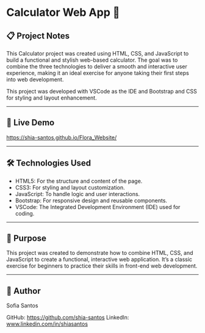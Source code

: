# Calculator Web App 🧮

## 📋 Project Notes

This Calculator project was created using HTML, CSS, and JavaScript to build a functional and stylish web-based calculator. 
The goal was to combine the three technologies to deliver a smooth and interactive user experience, making it an ideal exercise for anyone taking their first steps into web development.

This project was developed with VSCode as the IDE and Bootstrap and CSS for styling and layout enhancement.

---

## 🚀 Live Demo

https://shia-santos.github.io/Flora_Website/

---

## 🛠️ Technologies Used

- HTML5: For the structure and content of the page.
- CSS3: For styling and layout customization.
- JavaScript: To handle logic and user interactions.
- Bootstrap: For responsive design and reusable components.
- VSCode: The Integrated Development Environment (IDE) used for coding.

---

## 🎯 Purpose

This project was created to demonstrate how to combine HTML, CSS, and JavaScript to create a functional, interactive web application. 
It’s a classic exercise for beginners to practice their skills in front-end web development.

---

## 👤 Author

Sofia Santos

GitHub: https://github.com/shia-santos
LinkedIn: www.linkedin.com/in/shiasantos

